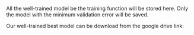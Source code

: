 All the well-trained model be the training function will be stored here.
Only the model with the minimum validation error will be saved.

Our well-trained best model can be download from the google drive link: 